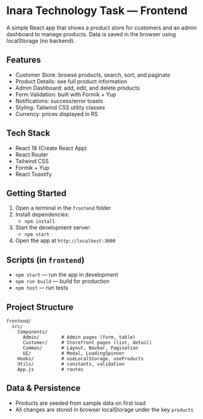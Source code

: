 # Inara Technology Task — Frontend

A simple React app that shows a product store for customers and an admin dashboard to manage products. Data is saved in the browser using localStorage (no backend).

## Features
- Customer Store: browse products, search, sort, and paginate
- Product Details: see full product information
- Admin Dashboard: add, edit, and delete products
- Form Validation: built with Formik + Yup
- Notifications: success/error toasts
- Styling: Tailwind CSS utility classes
- Currency: prices displayed in RS

## Tech Stack
- React 18 (Create React App)
- React Router
- Tailwind CSS
- Formik + Yup
- React Toastify

## Getting Started
1. Open a terminal in the `frontend` folder
2. Install dependencies:
   - `npm install`
3. Start the development server:
   - `npm start`
4. Open the app at `http://localhost:3000`

## Scripts (in `frontend`)
- `npm start` — run the app in development
- `npm run build` — build for production
- `npm test` — run tests

## Project Structure
```
frontend/
  src/
    Components/
      Admin/        # Admin pages (form, table)
      Customer/     # Storefront pages (list, detail)
      Common/       # Layout, Navbar, Pagination
      UI/           # Modal, LoadingSpinner
    Hooks/          # useLocalStorage, useProducts
    Utils/          # constants, validation
    App.js          # routes
```

## Data & Persistence
- Products are seeded from sample data on first load
- All changes are stored in browser localStorage under the key `products`



